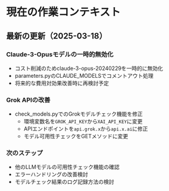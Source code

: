 # 現在の作業コンテキスト

## 最新の更新（2025-03-18）

### Claude-3-Opusモデルの一時的無効化
- コスト削減のためclaude-3-opus-20240229を一時的に無効化
- parameters.pyのCLAUDE_MODELSでコメントアウト処理
- 将来的な費用対効果改善時に再検討予定

### Grok APIの改善
- check_models.pyでのGrokモデルチェック機能を修正
  - 環境変数名を`GROK_API_KEY`から`XAI_API_KEY`に変更
  - APIエンドポイントを`api.grok.x`から`api.x.ai`に修正
  - モデル可用性チェックをGETメソッドに変更

### 次のステップ
- 他のLLMモデルの可用性チェック機能の確認
- エラーハンドリングの改善検討
- モデルチェック結果のログ記録方法の検討

